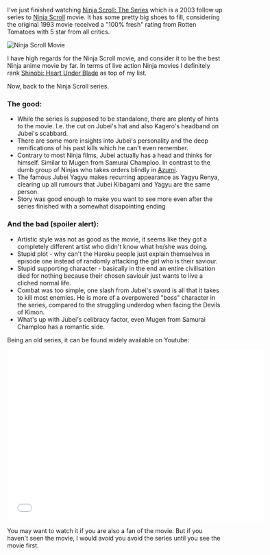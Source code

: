 I've just finished watching [Ninja Scroll: The Series][series] which is a 2003 follow up series to [Ninja Scroll][movie] movie. It has some pretty big shoes to fill, considering the original 1993 movie received a "100% fresh" rating from Rotten Tomatoes with 5 star from all critics.

![Ninja Scroll Movie](/img/ninja-scroll-the-series/ninjascroll_movie.jpg)

I have high regards for the Ninja Scroll movie, and consider it to be the best Ninja anime movie by far. In terms of live action Ninja movies I definitely rank [Shinobi: Heart Under Blade][shinobi] as top of my list.

Now, back to the Ninja Scroll series.

### The good:

 * While the series is supposed to be standalone, there are plenty of hints to the movie. I.e. the cut on Jubei's hat and also Kagero's headband on Jubei's scabbard.
 * There are some more insights into Jubei's personality and the deep remifications of his past kills which he can't even remember.
 * Contrary to most Ninja films, Jubei actually has a head and thinks for himself. Similar to Mugen from Samurai Champloo. In contrast to the dumb group of Ninjas who takes orders blindly in [Azumi](http://www.rottentomatoes.com/m/azumi2003/).
 * The famous Jubei Yagyu makes recurring appearance as Yagyu Renya, clearing up all rumours that Jubei Kibagami and Yagyu are the same person.
 * Story was good enough to make you want to see more even after the series finished with a somewhat disapointing ending

### And the bad (spoiler alert):

 * Artistic style was not as good as the movie, it seems like they got a completely different artist who didn't know what he/she was doing.
 * Stupid plot - why can't the Haroku people just explain themselves in episode one instead of randomly attacking the girl who is their saviour.
 * Stupid supporting character - basically in the end an entire civilisation died for nothing because their chosen saviouir just wants to live a cliched normal life.
 * Combat was too simple, one slash from Jubei's sword is all that it takes to kill most enemies. He is more of a overpowered "boss" character in the series, compared to the struggling underdog when facing the Devils of Kimon.
 * What's up with Jubei's celibracy factor, even Mugen from Samurai Champloo has a romantic side.

Being an old series, it can be found widely available on Youtube:

<iframe width="600" height="400" src="//www.youtube.com/embed/8NPsEgwk65U" frameborder="0" allowfullscreen></iframe>

You may want to watch it if you are also a fan of the movie. But if you haven't seen the movie, I would avoid you avoid the series until you see the movie first.

[series]:     http://www.imdb.com/title/tt0400690/
[movie]:      http://www.rottentomatoes.com/m/ninja-scroll/
[shinobi]:    http://www.imdb.com/title/tt0475723/
